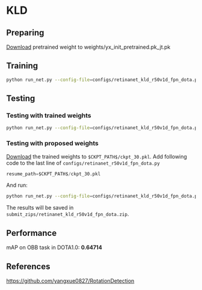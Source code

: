# KLD

## Preparing
<a href="https://cloud.tsinghua.edu.cn/f/6b5db5fdd5304a5abf19/">Download</a> pretrained weight to weights/yx_init_pretrained.pk_jt.pk 

## Training
```sh
python run_net.py --config-file=configs/retinanet_kld_r50v1d_fpn_dota.py --task=train
```

## Testing
### Testing with trained weights
```sh
python run_net.py --config-file=configs/retinanet_kld_r50v1d_fpn_dota.py --task=test
```
### Testing with proposed weights
<a href="https://cloud.tsinghua.edu.cn/f/f12bb566d4be43bfbdc7/">Download</a> the trained weights to `$CKPT_PATH$/ckpt_30.pkl`.
Add following code to the last line of `configs/retinanet_r50v1d_fpn_dota.py`
```python
resume_path=$CKPT_PATH$/ckpt_30.pkl
```
And run:
```sh
python run_net.py --config-file=configs/retinanet_kld_r50v1d_fpn_dota.py --task=test
```
The results will be saved in `submit_zips/retinanet_kld_r50v1d_fpn_dota.zip`.

## Performance
mAP on OBB task in DOTA1.0: <b>0.64714</b>

## References
https://github.com/yangxue0827/RotationDetection